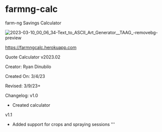 # farmng-calc
farm-ng Savings Calculator


![2023-03-10_00_06_34-Text_to_ASCII_Art_Generator__TAAG_-removebg-preview](https://user-images.githubusercontent.com/81494065/224259234-040695a5-de1b-4da8-8c5a-edc762616465.png)
                                                                              
https://farmngcalc.herokuapp.com

Quote Calculator v2023.02

Creator: Ryan Dinubilo

Created On: 3/4/23

Revised: 3/9/23+

Changelog:
v1.0
- Created calculator

v1.1 
- Added support for crops and spraying sessions
'''
